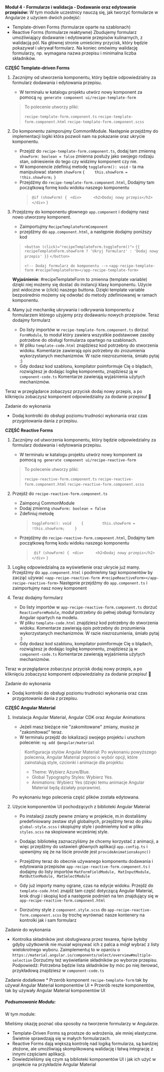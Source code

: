 **Moduł 4 - Formularze i walidacja - Dodawanie oraz edytowanie przepisów:**
W tym module uczestnicy nauczą się, jak tworzyć formularze w Angularze z użyciem dwóch podejść:
  * Template-driven Forms (formularze oparte na szablonach)
  * Reactive Forms (formularze reaktywne)
Zbudujemy formularz umożliwiający dodawanie i edytowanie przepisów kulinarnych, z walidacją pól. Na głównej stronie umieścimy przycisk, który będzie pokazywał i ukrywał formularz. Na koniec omówimy walidację formularzy, np. wymagana nazwa przepisu i minimalna liczba składników.

**CZĘŚĆ Template-driven Forms**
1. Zacznijmy od utworzenia komponentu, który będzie odpowiedzialny za formularz dodawania i edytowania przepisu.
   * W terminalu w katalogu projektu utwórz nowy komponent za pomocą `ng generate component ui/recipe-template-form`

    >To polecenie utworzy pliki:
    >
    >    `recipe-template-form.component.ts`
    >    `recipe-template-form.component.html`
    >    `recipe-template-form.component.scss`

2. Do komponentu zaimporujmy CommonModule. Następnie przejdźmy do implementacji logiki która pozwoli nam na pokazanie oraz ukrycie komponentu.
    * Przejdź do `recipe-template-form.component.ts`, dodaj tam zmienną `showForm: boolean = false`
        zmienna posłuży jako swojego rodzaju stan, odniesienie do tego czy widzimy komponent czy nie.
    * W komponencie zdefiniuj metodę `toggleForm(): void` - ta ma manipulować stanem `showForm`
        `{`
        `    this.showForm = !this.showForm;`
        `}`
    * Przejdźmy do `recipe-template-form.component.html`, Dodajmy tam początkową formę kodu widoku naszego komponentu
        > `@if (showForm) {`
        > ` <div>`
        > `     <h2>Dodaj nowy przepis</h2>`
        > ` </div>`
        > `}`

3. Przejdzmy do komponentu głownego `app.component` i dodajmy nasz nowo utworzony komponent.
    * Zaimportujmy `RecipeTemplateFormComponent`
    * przejdźmy do `app.component.html`, a następnie dodajmy poniższy kod

    > `<button (click)="recipeTemplateForm.toggleForm()">`
    > `{{ recipeTemplateForm.showForm ? 'Ukryj formularz' : 'Dodaj nowy przepis' }}`
    > `</button>`
    >
    > `<!-- Dodaj formularz do komponentu -->`
    > `<app-recipe-template-form #recipeTemplateForm></app-recipe-template-form>`

    **Wyjaśnienie**: #recipeTemplateForm to zmienna (template variable) dzięki niej możemy się dostać do instancji klasy komponentu. Użycie jest widoczne w (click) naszego buttona. Dzięki template variable bezpośrednio możemy się odwołać do metody zdefiniowanej w ramach komponentu.


4. Mamy już mechanikę ukrywania i odkrywania komponentu z formularzem którego użyjemy przy dodawaniu nowych przepisów.
Teraz dodajmy formularz
    * Do listy importów w `recipe-template-form.component.ts` dorzuć `FormModule`, to moduł który zawiera wszystkie podstawowe zasoby potrzebne do obsługi formularza opartego na szablonach.
    * W pliku `template-code.html` znajdziesz kod potrzebny do stworzenia widoku. Komentarze zawierają opis potrzebny do zrozumienia wykorzystanych mechanizmów. W razie niezrozumienia, śmiało pytaj :)
    * Gdy dodasz kod szablonu, kompilator poimformuje Cię o blądach, rozwiążesz je dodając logikę komponentu, znajdziesz ją w `component-code.ts` Komentarze zawierają wyjaśnienia użytych mechanizmów.

Teraz w przeglądarce zobaczysz przycisk dodaj nowy przepis, a po kliknięciu zobaczysz komponent odpowiedzialny za dodanie przepisu!  🎉

Zadanie do wykonania
  * Dodaj kontrolki do obsługi poziomu trudności wykonania oraz czas przygotowania dania z przepisu.



**CZĘŚĆ Reactive Forms**

1. Zacznijmy od utworzenia komponentu, który będzie odpowiedzialny za formularz dodawania i edytowania przepisu.
    * W terminalu w katalogu projektu utwórz nowy komponent za pomocą `ng generate component ui/recipe-reactive-form`

    >To polecenie utworzy pliki:
    >
    >    `recipe-reactive-form.component.ts`
    >    `recipe-reactive-form.component.html`
    >    `recipe-reactive-form.component.scss`

2. Przejdź do `recipe-reactive-form.component.ts`
    * Zaimporuj CommonModule
    * Dodaj zmienną `showForm: boolean = false`
    * Zdefiniuj metodę
        > `toggleForm(): void`
        > `    {`
        > `        this.showForm = !this.showForm;`
        > `    }`
    * Przejdźmy do `recipe-reactive-form.component.html`, Dodajmy tam początkową formę kodu widoku naszego komponentu
        > ` @if (showForm) {`
        > ` <div>`
        > `     <h2>Dodaj nowy przepis</h2>`
        > ` </div>`
        > `}`

3. Logikę odpowiedzialną za wyświetlenie oraz ukrycie już mamy.
Przejdźmy do `app.component.html` i podmieńmy tagi komponentów by zacząć używać `<app-recipe-reactive-form #recipeReactiveForm></app-recipe-reactive-form>`
Następnie przejdźmy do `app.component.ts` i zaimportujmy nasz nowy komponent

1. Teraz dodajmy formularz
    * Do listy importów w `app-recipe-reactive-form.component.ts` dorzuć `ReactiveFormModule`, moduł potrzebny do pełnej obsługi formularzy Angular opartych na modelu.
    * W pliku `template-code.html` znajdziesz kod potrzebny do stworzenia widoku. Komentarze zawierają opis potrzebny do zrozumienia wykorzystanych mechanizmów. W razie niezrozumienia, śmiało pytaj :)
    * Gdy dodasz kod szablonu, kompilator poimformuje Cię o blądach, rozwiążesz je dodając logikę komponentu, znajdziesz ją w `component-code.ts` Komentarze zawierają wyjaśnienia użytych mechanizmów.

Teraz w przeglądarce zobaczysz przycisk dodaj nowy przepis, a po kliknięciu zobaczysz komponent odpowiedzialny za dodanie przepisu!  🎉

Zadanie do wykonania
  * Dodaj kontrolki do obsługi poziomu trudności wykonania oraz czas przygotowania dania z przepisu.




**CZĘŚĆ Angular Material**

1. Instalacja Angular Material, Angular CDK oraz Angular Animations
    * Jeżeli masz bieżące nie "zakomitowane" zmiany, musisz je "zakomitować" teraz.
    * W terminalu przejdź do lokalizacji swojego projektu i uruchom polecenie: `ng add @angular/material`
    > Konfiguracja stylów Angular Material:
    > Po wykonaniu powyższego polecenia, Angular Material poprosi o wybór opcji, które zainstalują style, czcionki i animacje dla projektu:
    > * Theme: Wybierz Azure/Blue.
    > * Global Typography Styles: Wybierz Yes.
    > * Animations: Wybierz Yes (dzięki temu animacje Angular Material będą działały poprawnie).

    Po wykonaniu tego polecenia część plików została edytowana.

2. Użycie komponentów UI pochodzących z biblioteki Angular Material
   * Po instalacji zaszły pewne zmiany w projekcie, m.in dostaliśmy predefiniowany zestaw styli globalnych, przejdźmy teraz do pliku `global-style.scss` i skopiujmy style i podmieńmy kod w pliku `styles.scss` na skopiowane wcześniej style.

   * Dodając bibliotekę zaznaczyliśmy że chcemy korzystać z animacji, a więc przejdźmy do ustawień głównych aplikacji `app.config.ts` i upewnijmy się że na liście provide jest `provideAnimationsAsync()`

   * Przejdźmy teraz do obecnie używanego komponentu dodawania i edytowania przepisów `app-recipe-reactive-form.component.ts` i dodajmy do listy importów `MatFormFieldModule, MatInputModule, MatButtonModule, MatSelectModule`
   * Gdy już importy mamy ograne, czas na edycje widoku. Przejdź do `template-code.html` znajdź tam część dotyczącą Angular Material, krok drugi i skopiuj kod a następnie podmień na ten znajdujący się w `app-recipe-reactive-form.component.html`
   * Dorzućmy style z `component.style.scss` do `app-recipe-reactive-form.component.scss` by trochę wyrównać nasze kontenery na kontrolki jak i sam formularz

Zadanie do wykonania
  * Kontrolka składników jest obsługiwana przez texarea, fajnie byłoby gdyby użytkownik nie musiał wpisywać ich z palca a mógł wybrać z listy wielokrotnego wyboru. Zaimplementuj to w oparciu o `https://material.angular.io/components/select/overview#multiple-selection`
  Dorzućmy też wyświetlanie składników po wyborze przepisu.
  Podpowiedź: Potrzebna będzie lista składników by móc po niej iterować, przykładową znajdziesz w `component-code.ts`

Zadanie dodatkowe
    * Przerób komponent `recipe-template-form` tak by używał Angular Material komponentów UI
    * Przerób reszte komponentów, tak by używały Angular Material komponentów UI

##### Podsumowanie Modułu:
W tym module:

Mieliśmy okazję poznać oba sposoby na tworzenie formularzy w Angularze.
* Template-Driven Forms są prostsze do wdrożenia, ale mniej elastyczne. Świetnie sprawdzają się w małych formularzach.
* Reactive Forms dają większą kontrolę nad logiką formularza, są bardziej złożone, ale umożliwiają skomplikowaną walidację i łatwą integrację z innymi częściami aplikacji.
* Dowiedzieliśmy się czym są biblioteki komponentów UI i jak ich użyć w projekcie na przykładzie Angular Material
